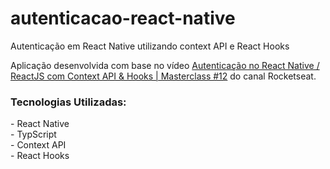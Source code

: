# autenticacao-react-native
Autenticação em React Native utilizando context API e React Hooks

Aplicação desenvolvida com base no vídeo <a href="https://www.youtube.com/watch?v=KISMYYXSIX8">Autenticação no React Native / ReactJS com Context API & Hooks | Masterclass #12</a> do canal Rocketseat.

<h3>Tecnologias Utilizadas: </h3>
- React Native </br>
- TypScript </br>
- Context API </br>
- React Hooks </br>
